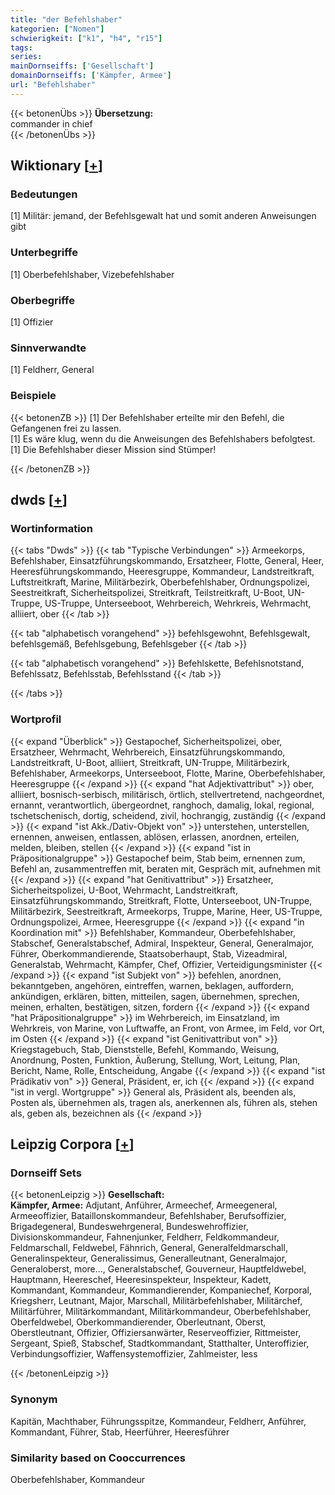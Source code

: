 ```yaml
---
title: "der Befehlshaber"
kategorien: ["Nomen"]
schwierigkeit: ["k1", "h4", "r15"]
tags:
series:
mainDornseiffs: ['Gesellschaft']
domainDornseiffs: ['Kämpfer, Armee']
url: "Befehlshaber"
---
```


{{< betonenÜbs >}}
**Übersetzung:**  
commander in chief  
{{< /betonenÜbs >}}

## Wiktionary [[+](https://de.wiktionary.org/wiki/Befehlshaber)]

### Bedeutungen
[1] Militär: jemand, der Befehlsgewalt hat und somit anderen Anweisungen gibt  

### Unterbegriffe
[1] Oberbefehlshaber, Vizebefehlshaber  

### Oberbegriffe
[1] Offizier  

### Sinnverwandte
[1] Feldherr, General  

### Beispiele
{{< betonenZB >}}
[1] Der Befehlshaber erteilte mir den Befehl, die Gefangenen frei zu lassen.  
[1] Es wäre klug, wenn du die Anweisungen des Befehlshabers befolgtest.  
[1] Die Befehlshaber dieser Mission sind Stümper!  

{{< /betonenZB >}}


## dwds [[+](https://www.dwds.de/wb/Befehlshaber)]

### Wortinformation
{{< tabs "Dwds" >}}
{{< tab "Typische Verbindungen" >}}
Armeekorps, Befehlshaber, Einsatzführungskommando, Ersatzheer, Flotte, General, Heer, Heeresführungskommando, Heeresgruppe, Kommandeur, Landstreitkraft, Luftstreitkraft, Marine, Militärbezirk, Oberbefehlshaber, Ordnungspolizei, Seestreitkraft, Sicherheitspolizei, Streitkraft, Teilstreitkraft, U-Boot, UN-Truppe, US-Truppe, Unterseeboot, Wehrbereich, Wehrkreis, Wehrmacht, alliiert, ober
{{< /tab >}}

{{< tab "alphabetisch vorangehend" >}}
befehlsgewohnt, Befehlsgewalt, befehlsgemäß, Befehlsgebung, Befehlsgeber
{{< /tab >}}

{{< tab "alphabetisch vorangehend" >}}
Befehlskette, Befehlsnotstand, Befehlssatz, Befehlsstab, Befehlsstand
{{< /tab >}}

{{< /tabs >}}

### Wortprofil
{{< expand "Überblick" >}} Gestapochef, Sicherheitspolizei, ober, Ersatzheer, Wehrmacht, Wehrbereich, Einsatzführungskommando, Landstreitkraft, U-Boot, alliiert, Streitkraft, UN-Truppe, Militärbezirk, Befehlshaber, Armeekorps, Unterseeboot, Flotte, Marine, Oberbefehlshaber, Heeresgruppe {{< /expand >}}
{{< expand "hat Adjektivattribut" >}} ober, alliiert, bosnisch-serbisch, militärisch, örtlich, stellvertretend, nachgeordnet, ernannt, verantwortlich, übergeordnet, ranghoch, damalig, lokal, regional, tschetschenisch, dortig, scheidend, zivil, hochrangig, zuständig {{< /expand >}}
{{< expand "ist Akk./Dativ-Objekt von" >}} unterstehen, unterstellen, ernennen, anweisen, entlassen, ablösen, erlassen, anordnen, erteilen, melden, bleiben, stellen {{< /expand >}}
{{< expand "ist in Präpositionalgruppe" >}} Gestapochef beim, Stab beim, ernennen zum, Befehl an, zusammentreffen mit, beraten mit, Gespräch mit, aufnehmen mit {{< /expand >}}
{{< expand "hat Genitivattribut" >}} Ersatzheer, Sicherheitspolizei, U-Boot, Wehrmacht, Landstreitkraft, Einsatzführungskommando, Streitkraft, Flotte, Unterseeboot, UN-Truppe, Militärbezirk, Seestreitkraft, Armeekorps, Truppe, Marine, Heer, US-Truppe, Ordnungspolizei, Armee, Heeresgruppe {{< /expand >}}
{{< expand "in Koordination mit" >}} Befehlshaber, Kommandeur, Oberbefehlshaber, Stabschef, Generalstabschef, Admiral, Inspekteur, General, Generalmajor, Führer, Oberkommandierende, Staatsoberhaupt, Stab, Vizeadmiral, Generalstab, Wehrmacht, Kämpfer, Chef, Offizier, Verteidigungsminister {{< /expand >}}
{{< expand "ist Subjekt von" >}} befehlen, anordnen, bekanntgeben, angehören, eintreffen, warnen, beklagen, auffordern, ankündigen, erklären, bitten, mitteilen, sagen, übernehmen, sprechen, meinen, erhalten, bestätigen, sitzen, fordern {{< /expand >}}
{{< expand "hat Präpositionalgruppe" >}} im Wehrbereich, im Einsatzland, im Wehrkreis, von Marine, von Luftwaffe, an Front, von Armee, im Feld, vor Ort, im Osten {{< /expand >}}
{{< expand "ist Genitivattribut von" >}} Kriegstagebuch, Stab, Dienststelle, Befehl, Kommando, Weisung, Anordnung, Posten, Funktion, Äußerung, Stellung, Wort, Leitung, Plan, Bericht, Name, Rolle, Entscheidung, Angabe {{< /expand >}}
{{< expand "ist Prädikativ von" >}} General, Präsident, er, ich {{< /expand >}}
{{< expand "ist in vergl. Wortgruppe" >}} General als, Präsident als, beenden als, Posten als, übernehmen als, tragen als, anerkennen als, führen als, stehen als, geben als, bezeichnen als {{< /expand >}}

## Leipzig Corpora [[+](https://corpora.uni-leipzig.de/en/res?word=Befehlshaber&corpusId=deu_newscrawl-public_2018)]

### Dornseiff Sets
{{< betonenLeipzig >}}
**Gesellschaft:**  
**Kämpfer, Armee:** Adjutant, Anführer, Armeechef, Armeegeneral, Armeeoffizier, Bataillonskommandeur, Befehlshaber, Berufsoffizier, Brigadegeneral, Bundeswehrgeneral, Bundeswehroffizier, Divisionskommandeur, Fahnenjunker, Feldherr, Feldkommandeur, Feldmarschall, Feldwebel, Fähnrich, General, Generalfeldmarschall, Generalinspekteur, Generalissimus, Generalleutnant, Generalmajor, Generaloberst, more..., Generalstabschef, Gouverneur, Hauptfeldwebel, Hauptmann, Heereschef, Heeresinspekteur, Inspekteur, Kadett, Kommandant, Kommandeur, Kommandierender, Kompaniechef, Korporal, Kriegsherr, Leutnant, Major, Marschall, Militärbefehlshaber, Militärchef, Militärführer, Militärkommandant, Militärkommandeur, Oberbefehlshaber, Oberfeldwebel, Oberkommandierender, Oberleutnant, Oberst, Oberstleutnant, Offizier, Offiziersanwärter, Reserveoffizier, Rittmeister, Sergeant, Spieß, Stabschef, Stadtkommandant, Statthalter, Unteroffizier, Verbindungsoffizier, Waffensystemoffizier, Zahlmeister, less  

{{< /betonenLeipzig >}}

### Synonym
Kapitän, Machthaber, Führungsspitze, Kommandeur, Feldherr, Anführer, Kommandant, Führer, Stab, Heerführer, Heeresführer


### Similarity based on Cooccurrences
Oberbefehlshaber, Kommandeur

